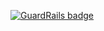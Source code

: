 
[![GuardRails badge](https://badges.production.guardrails.io/moul/.profile.svg)](https://www.guardrails.io)
